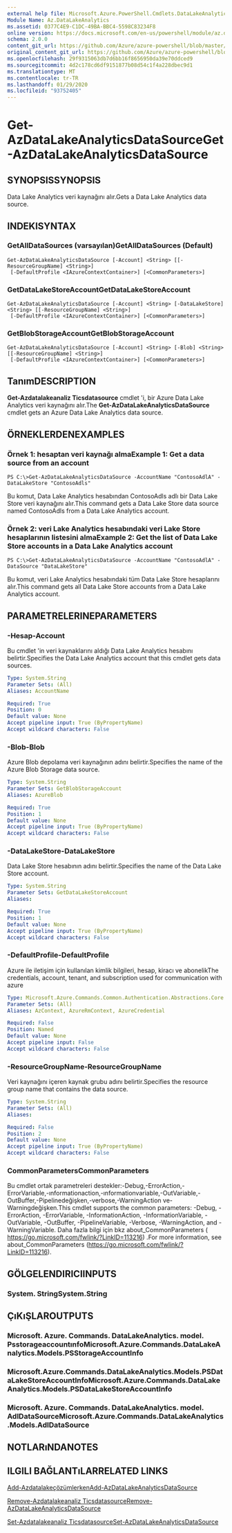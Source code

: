 ```yaml
---
external help file: Microsoft.Azure.PowerShell.Cmdlets.DataLakeAnalytics.dll-Help.xml
Module Name: Az.DataLakeAnalytics
ms.assetid: 0377C4E9-C1DC-49BA-BBC4-5598C83234F8
online version: https://docs.microsoft.com/en-us/powershell/module/az.datalakeanalytics/get-azdatalakeanalyticsdatasource
schema: 2.0.0
content_git_url: https://github.com/Azure/azure-powershell/blob/master/src/DataLakeAnalytics/DataLakeAnalytics/help/Get-AzDataLakeAnalyticsDataSource.md
original_content_git_url: https://github.com/Azure/azure-powershell/blob/master/src/DataLakeAnalytics/DataLakeAnalytics/help/Get-AzDataLakeAnalyticsDataSource.md
ms.openlocfilehash: 29f9315063db7d6bb16f8656950da39e70ddced9
ms.sourcegitcommit: 4d2c178cd6df9151877b08d54c1f4a228dbec9d1
ms.translationtype: MT
ms.contentlocale: tr-TR
ms.lasthandoff: 01/29/2020
ms.locfileid: "93752405"
---
```

# <span data-ttu-id="7304d-101">Get-AzDataLakeAnalyticsDataSource</span><span class="sxs-lookup"><span data-stu-id="7304d-101">Get-AzDataLakeAnalyticsDataSource</span></span>

## <span data-ttu-id="7304d-102">SYNOPSIS</span><span class="sxs-lookup"><span data-stu-id="7304d-102">SYNOPSIS</span></span>
<span data-ttu-id="7304d-103">Data Lake Analytics veri kaynağını alır.</span><span class="sxs-lookup"><span data-stu-id="7304d-103">Gets a Data Lake Analytics data source.</span></span>

## <span data-ttu-id="7304d-104">INDEKI</span><span class="sxs-lookup"><span data-stu-id="7304d-104">SYNTAX</span></span>

### <span data-ttu-id="7304d-105">GetAllDataSources (varsayılan)</span><span class="sxs-lookup"><span data-stu-id="7304d-105">GetAllDataSources (Default)</span></span>
```
Get-AzDataLakeAnalyticsDataSource [-Account] <String> [[-ResourceGroupName] <String>]
 [-DefaultProfile <IAzureContextContainer>] [<CommonParameters>]
```

### <span data-ttu-id="7304d-106">GetDataLakeStoreAccount</span><span class="sxs-lookup"><span data-stu-id="7304d-106">GetDataLakeStoreAccount</span></span>
```
Get-AzDataLakeAnalyticsDataSource [-Account] <String> [-DataLakeStore] <String> [[-ResourceGroupName] <String>]
 [-DefaultProfile <IAzureContextContainer>] [<CommonParameters>]
```

### <span data-ttu-id="7304d-107">GetBlobStorageAccount</span><span class="sxs-lookup"><span data-stu-id="7304d-107">GetBlobStorageAccount</span></span>
```
Get-AzDataLakeAnalyticsDataSource [-Account] <String> [-Blob] <String> [[-ResourceGroupName] <String>]
 [-DefaultProfile <IAzureContextContainer>] [<CommonParameters>]
```

## <span data-ttu-id="7304d-108">Tanım</span><span class="sxs-lookup"><span data-stu-id="7304d-108">DESCRIPTION</span></span>
<span data-ttu-id="7304d-109">**Get-Azdatalakeanaliz Ticsdatasource** cmdlet 'i, bir Azure Data Lake Analytics veri kaynağını alır.</span><span class="sxs-lookup"><span data-stu-id="7304d-109">The **Get-AzDataLakeAnalyticsDataSource** cmdlet gets an Azure Data Lake Analytics data source.</span></span>

## <span data-ttu-id="7304d-110">ÖRNEKLERDEN</span><span class="sxs-lookup"><span data-stu-id="7304d-110">EXAMPLES</span></span>

### <span data-ttu-id="7304d-111">Örnek 1: hesaptan veri kaynağı alma</span><span class="sxs-lookup"><span data-stu-id="7304d-111">Example 1: Get a data source from an account</span></span>
```
PS C:\>Get-AzDataLakeAnalyticsDataSource -AccountName "ContosoAdlA" -DataLakeStore "ContosoAdls"
```

<span data-ttu-id="7304d-112">Bu komut, Data Lake Analytics hesabından ContosoAdls adlı bir Data Lake Store veri kaynağını alır.</span><span class="sxs-lookup"><span data-stu-id="7304d-112">This command gets a Data Lake Store data source named ContosoAdls from a Data Lake Analytics account.</span></span>

### <span data-ttu-id="7304d-113">Örnek 2: veri Lake Analytics hesabındaki veri Lake Store hesaplarının listesini alma</span><span class="sxs-lookup"><span data-stu-id="7304d-113">Example 2: Get the list of Data Lake Store accounts in a Data Lake Analytics account</span></span>
```
PS C:\>Get-AzDataLakeAnalyticsDataSource -AccountName "ContosoAdlA" -DataSource "DataLakeStore"
```

<span data-ttu-id="7304d-114">Bu komut, veri Lake Analytics hesabındaki tüm Data Lake Store hesaplarını alır.</span><span class="sxs-lookup"><span data-stu-id="7304d-114">This command gets all Data Lake Store accounts from a Data Lake Analytics account.</span></span>

## <span data-ttu-id="7304d-115">PARAMETRELERINE</span><span class="sxs-lookup"><span data-stu-id="7304d-115">PARAMETERS</span></span>

### <span data-ttu-id="7304d-116">-Hesap</span><span class="sxs-lookup"><span data-stu-id="7304d-116">-Account</span></span>
<span data-ttu-id="7304d-117">Bu cmdlet 'in veri kaynaklarını aldığı Data Lake Analytics hesabını belirtir.</span><span class="sxs-lookup"><span data-stu-id="7304d-117">Specifies the Data Lake Analytics account that this cmdlet gets data sources.</span></span>

```yaml
Type: System.String
Parameter Sets: (All)
Aliases: AccountName

Required: True
Position: 0
Default value: None
Accept pipeline input: True (ByPropertyName)
Accept wildcard characters: False
```

### <span data-ttu-id="7304d-118">-Blob</span><span class="sxs-lookup"><span data-stu-id="7304d-118">-Blob</span></span>
<span data-ttu-id="7304d-119">Azure Blob depolama veri kaynağının adını belirtir.</span><span class="sxs-lookup"><span data-stu-id="7304d-119">Specifies the name of the Azure Blob Storage data source.</span></span>

```yaml
Type: System.String
Parameter Sets: GetBlobStorageAccount
Aliases: AzureBlob

Required: True
Position: 1
Default value: None
Accept pipeline input: True (ByPropertyName)
Accept wildcard characters: False
```

### <span data-ttu-id="7304d-120">-DataLakeStore</span><span class="sxs-lookup"><span data-stu-id="7304d-120">-DataLakeStore</span></span>
<span data-ttu-id="7304d-121">Data Lake Store hesabının adını belirtir.</span><span class="sxs-lookup"><span data-stu-id="7304d-121">Specifies the name of the Data Lake Store account.</span></span>

```yaml
Type: System.String
Parameter Sets: GetDataLakeStoreAccount
Aliases:

Required: True
Position: 1
Default value: None
Accept pipeline input: True (ByPropertyName)
Accept wildcard characters: False
```

### <span data-ttu-id="7304d-122">-DefaultProfile</span><span class="sxs-lookup"><span data-stu-id="7304d-122">-DefaultProfile</span></span>
<span data-ttu-id="7304d-123">Azure ile iletişim için kullanılan kimlik bilgileri, hesap, kiracı ve abonelik</span><span class="sxs-lookup"><span data-stu-id="7304d-123">The credentials, account, tenant, and subscription used for communication with azure</span></span>

```yaml
Type: Microsoft.Azure.Commands.Common.Authentication.Abstractions.Core.IAzureContextContainer
Parameter Sets: (All)
Aliases: AzContext, AzureRmContext, AzureCredential

Required: False
Position: Named
Default value: None
Accept pipeline input: False
Accept wildcard characters: False
```

### <span data-ttu-id="7304d-124">-ResourceGroupName</span><span class="sxs-lookup"><span data-stu-id="7304d-124">-ResourceGroupName</span></span>
<span data-ttu-id="7304d-125">Veri kaynağını içeren kaynak grubu adını belirtir.</span><span class="sxs-lookup"><span data-stu-id="7304d-125">Specifies the resource group name that contains the data source.</span></span>

```yaml
Type: System.String
Parameter Sets: (All)
Aliases:

Required: False
Position: 2
Default value: None
Accept pipeline input: True (ByPropertyName)
Accept wildcard characters: False
```

### <span data-ttu-id="7304d-126">CommonParameters</span><span class="sxs-lookup"><span data-stu-id="7304d-126">CommonParameters</span></span>
<span data-ttu-id="7304d-127">Bu cmdlet ortak parametreleri destekler:-Debug,-ErrorAction,-ErrorVariable,-ınformationaction,-ınformationvariable,-OutVariable,-OutBuffer,-Pipelinedeğişken,-verbose,-WarningAction ve-Warningdeğişken.</span><span class="sxs-lookup"><span data-stu-id="7304d-127">This cmdlet supports the common parameters: -Debug, -ErrorAction, -ErrorVariable, -InformationAction, -InformationVariable, -OutVariable, -OutBuffer, -PipelineVariable, -Verbose, -WarningAction, and -WarningVariable.</span></span> <span data-ttu-id="7304d-128">Daha fazla bilgi için bkz about_CommonParameters ( https://go.microsoft.com/fwlink/?LinkID=113216) .</span><span class="sxs-lookup"><span data-stu-id="7304d-128">For more information, see about_CommonParameters (https://go.microsoft.com/fwlink/?LinkID=113216).</span></span>

## <span data-ttu-id="7304d-129">GÖLGELENDIRICI</span><span class="sxs-lookup"><span data-stu-id="7304d-129">INPUTS</span></span>

### <span data-ttu-id="7304d-130">System. String</span><span class="sxs-lookup"><span data-stu-id="7304d-130">System.String</span></span>

## <span data-ttu-id="7304d-131">ÇıKıŞLAR</span><span class="sxs-lookup"><span data-stu-id="7304d-131">OUTPUTS</span></span>

### <span data-ttu-id="7304d-132">Microsoft. Azure. Commands. DataLakeAnalytics. model. Psstorageaccountınfo</span><span class="sxs-lookup"><span data-stu-id="7304d-132">Microsoft.Azure.Commands.DataLakeAnalytics.Models.PSStorageAccountInfo</span></span>

### <span data-ttu-id="7304d-133">Microsoft.Azure.Commands.DataLakeAnalytics.Models.PSDataLakeStoreAccountInfo</span><span class="sxs-lookup"><span data-stu-id="7304d-133">Microsoft.Azure.Commands.DataLakeAnalytics.Models.PSDataLakeStoreAccountInfo</span></span>

### <span data-ttu-id="7304d-134">Microsoft. Azure. Commands. DataLakeAnalytics. model. AdlDataSource</span><span class="sxs-lookup"><span data-stu-id="7304d-134">Microsoft.Azure.Commands.DataLakeAnalytics.Models.AdlDataSource</span></span>

## <span data-ttu-id="7304d-135">NOTLARıNDA</span><span class="sxs-lookup"><span data-stu-id="7304d-135">NOTES</span></span>

## <span data-ttu-id="7304d-136">ILGILI BAĞLANTıLAR</span><span class="sxs-lookup"><span data-stu-id="7304d-136">RELATED LINKS</span></span>

[<span data-ttu-id="7304d-137">Add-Azdatalakeçözümlerken</span><span class="sxs-lookup"><span data-stu-id="7304d-137">Add-AzDataLakeAnalyticsDataSource</span></span>](./Add-AzDataLakeAnalyticsDataSource.md)

[<span data-ttu-id="7304d-138">Remove-Azdatalakeanaliz Ticsdatasource</span><span class="sxs-lookup"><span data-stu-id="7304d-138">Remove-AzDataLakeAnalyticsDataSource</span></span>](./Remove-AzDataLakeAnalyticsDataSource.md)

[<span data-ttu-id="7304d-139">Set-Azdatalakeanaliz Ticsdatasource</span><span class="sxs-lookup"><span data-stu-id="7304d-139">Set-AzDataLakeAnalyticsDataSource</span></span>](./Set-AzDataLakeAnalyticsDataSource.md)


